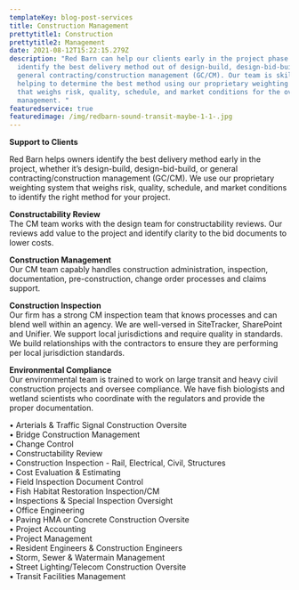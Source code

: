 ```yaml
---
templateKey: blog-post-services
title: Construction Management
prettytitle1: Construction
prettytitle2: Management
date: 2021-08-12T15:22:15.279Z
description: "Red Barn can help our clients early in the project phase to help
  identify the best delivery method out of design-build, design-bid-build, or
  general contracting/construction management (GC/CM). Our team is skilled in
  helping to determine the best method using our proprietary weighting system
  that weighs risk, quality, schedule, and market conditions for the overall
  management. "
featuredservice: true
featuredimage: /img/redbarn-sound-transit-maybe-1-1-.jpg
---
```

**Support to Clients**                                                                                                                                                      

Red Barn helps owners identify the best delivery method early in the project, whether it’s design-build, design-bid-build, or general contracting/construction management (GC/CM). We use our proprietary weighting system that weighs risk, quality, schedule, and market conditions to identify the right method for your project.

**Constructability Review**\
The CM team works with the design team for constructability reviews.  Our reviews add value to the project and identify clarity to the bid documents to lower costs.

**Construction Management**\
Our CM team capably handles construction administration, inspection, documentation, pre-construction, change order processes and claims support.

**Construction Inspection**\
Our firm has a strong CM inspection team that knows processes and can blend well within an agency. We are well-versed in SiteTracker, SharePoint and Unifier. We support local jurisdictions and require quality in standards. We build relationships with the contractors to ensure they are performing per local jurisdiction standards.

**Environmental Compliance**\
Our environmental team is trained to work on large transit and heavy civil construction projects and oversee compliance.  We have fish biologists and wetland scientists who coordinate with the regulators and provide the proper documentation.

•	Arterials & Traffic Signal Construction Oversite   
•	Bridge Construction Management  
•	Change Control  
•	Constructability Review  
•	Construction Inspection - Rail, Electrical, Civil, Structures  
•	Cost Evaluation & Estimating  
•	Field Inspection Document Control  
•	Fish Habitat Restoration Inspection/CM  
•	Inspections & Special Inspection Oversight  
•	Office Engineering  
•	Paving HMA or Concrete Construction Oversite  
•	Project Accounting  
•	Project Management  
•	Resident Engineers & Construction Engineers  
•	Storm, Sewer & Watermain Management  
•	Street Lighting/Telecom Construction Oversite  
•	Transit Facilities Management